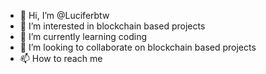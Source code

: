 - 👋 Hi, I’m @Luciferbtw
- 👀 I’m interested in blockchain based projects
- 🌱 I’m currently learning coding
- 💞️ I’m looking to collaborate on blockchain based projects
- 📫 How to reach me 

<!---
Luciferbtw/Luciferbtw is a ✨ special ✨ repository because its `README.md` (this file) appears on your GitHub profile.
You can click the Preview link to take a look at your changes.
--->
